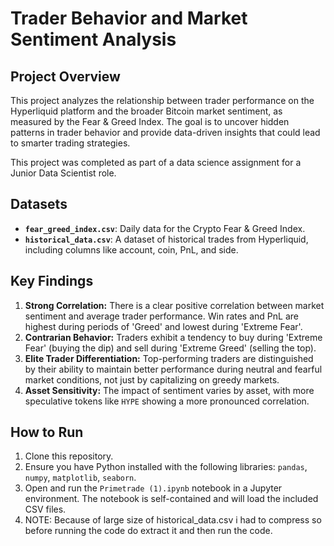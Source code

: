 # Trader Behavior and Market Sentiment Analysis

## Project Overview

This project analyzes the relationship between trader performance on the Hyperliquid platform and the broader Bitcoin market sentiment, as measured by the Fear & Greed Index. The goal is to uncover hidden patterns in trader behavior and provide data-driven insights that could lead to smarter trading strategies.

This project was completed as part of a data science assignment for a Junior Data Scientist role.

## Datasets

*   **`fear_greed_index.csv`**: Daily data for the Crypto Fear & Greed Index.
*   **`historical_data.csv`**: A dataset of historical trades from Hyperliquid, including columns like account, coin, PnL, and side.

## Key Findings

1.  **Strong Correlation:** There is a clear positive correlation between market sentiment and average trader performance. Win rates and PnL are highest during periods of 'Greed' and lowest during 'Extreme Fear'.
2.  **Contrarian Behavior:** Traders exhibit a tendency to buy during 'Extreme Fear' (buying the dip) and sell during 'Extreme Greed' (selling the top).
3.  **Elite Trader Differentiation:** Top-performing traders are distinguished by their ability to maintain better performance during neutral and fearful market conditions, not just by capitalizing on greedy markets.
4.  **Asset Sensitivity:** The impact of sentiment varies by asset, with more speculative tokens like `HYPE` showing a more pronounced correlation.

## How to Run

1.  Clone this repository.
2.  Ensure you have Python installed with the following libraries: `pandas`, `numpy`, `matplotlib`, `seaborn`.
3.  Open and run the `Primetrade (1).ipynb` notebook in a Jupyter environment. The notebook is self-contained and will load the included CSV files.
4.  NOTE: Because of large size of historical_data.csv i had to compress so before running the code do extract it and then run the code.
